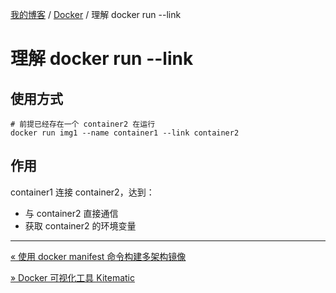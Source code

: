 [我的博客](../_index.md) / [Docker](_index.md) / 理解 docker run --link

# 理解 docker run --link

## 使用方式

```shell
# 前提已经存在一个 container2 在运行
docker run img1 --name container1 --link container2
```

## 作用

container1 连接 container2，达到：

- 与 container2 直接通信
- 获取 container2 的环境变量

---
[« 使用 docker manifest 命令构建多架构镜像](docker-manifest-build-cross-arch-image.md)

[» Docker 可视化工具 Kitematic](docker-visiable-tool-kitematic.md)
